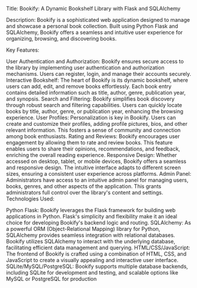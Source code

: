 Title: Bookify: A Dynamic Bookshelf Library with Flask and SQLAlchemy

Description:
Bookify is a sophisticated web application designed to manage and showcase a personal book collection. Built using Python Flask and SQLAlchemy, Bookify offers a seamless and intuitive user experience for organizing, browsing, and discovering books.

Key Features:

User Authentication and Authorization: Bookify ensures secure access to the library by implementing user authentication and authorization mechanisms. Users can register, login, and manage their accounts securely.
Interactive Bookshelf: The heart of Bookify is its dynamic bookshelf, where users can add, edit, and remove books effortlessly. Each book entry contains detailed information such as title, author, genre, publication year, and synopsis.
Search and Filtering: Bookify simplifies book discovery through robust search and filtering capabilities. Users can quickly locate books by title, author, genre, or publication year, enhancing the browsing experience.
User Profiles: Personalization is key in Bookify. Users can create and customize their profiles, adding profile pictures, bios, and other relevant information. This fosters a sense of community and connection among book enthusiasts.
Rating and Reviews: Bookify encourages user engagement by allowing them to rate and review books. This feature enables users to share their opinions, recommendations, and feedback, enriching the overall reading experience.
Responsive Design: Whether accessed on desktop, tablet, or mobile devices, Bookify offers a seamless and responsive design. The intuitive interface adapts to different screen sizes, ensuring a consistent user experience across platforms.
Admin Panel: Administrators have access to an intuitive admin panel for managing users, books, genres, and other aspects of the application. This grants administrators full control over the library's content and settings.
Technologies Used:

Python Flask: Bookify leverages the Flask framework for building web applications in Python. Flask's simplicity and flexibility make it an ideal choice for developing Bookify's backend logic and routing.
SQLAlchemy: As a powerful ORM (Object-Relational Mapping) library for Python, SQLAlchemy provides seamless integration with relational databases. Bookify utilizes SQLAlchemy to interact with the underlying database, facilitating efficient data management and querying.
HTML/CSS/JavaScript: The frontend of Bookify is crafted using a combination of HTML, CSS, and JavaScript to create a visually appealing and interactive user interface.
SQLite/MySQL/PostgreSQL: Bookify supports multiple database backends, including SQLite for development and testing, and scalable options like MySQL or PostgreSQL for production 
